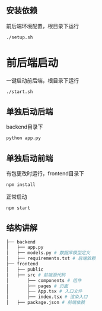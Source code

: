 ## 安装依赖
前后端环境配置，根目录下运行
```bash
./setup.sh
```


# 前后端启动

一键启动前后端，根目录下运行
```bash
./start.sh
```

## 单独启动后端


backend目录下
```bash
python app.py
```



## 单独启动前端

有包更改时运行，frontend目录下
```bash
npm install
```

正常启动
```bash
npm start
```

## 结构讲解
```bash
├── backend
│   ├── app.py
│   ├── models.py # 数据库模型定义
│   ├── requirements.txt # 后端依赖
├── frontend
│   ├── public 
│   ├── src # 前端源代码
│       ├── components # 组件  
│       ├── pages # 页面
│       ├── App.tsx # 入口文件
│       ├── index.tsx # 渲染入口
│   ├── package.json # 前端依赖
```